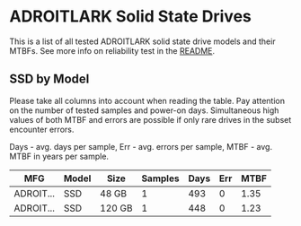 ADROITLARK Solid State Drives
=============================

This is a list of all tested ADROITLARK solid state drive models and their MTBFs. See
more info on reliability test in the [README](https://github.com/linuxhw/SMART).

SSD by Model
------------

Please take all columns into account when reading the table. Pay attention on the
number of tested samples and power-on days. Simultaneous high values of both MTBF
and errors are possible if only rare drives in the subset encounter errors.

Days - avg. days per sample,
Err  - avg. errors per sample,
MTBF - avg. MTBF in years per sample.

| MFG       | Model              | Size   | Samples | Days  | Err   | MTBF |
|-----------|--------------------|--------|---------|-------|-------|------|
| ADROIT... | SSD                | 48 GB  | 1       | 493   | 0     | 1.35   |
| ADROIT... | SSD                | 120 GB | 1       | 448   | 0     | 1.23   |
